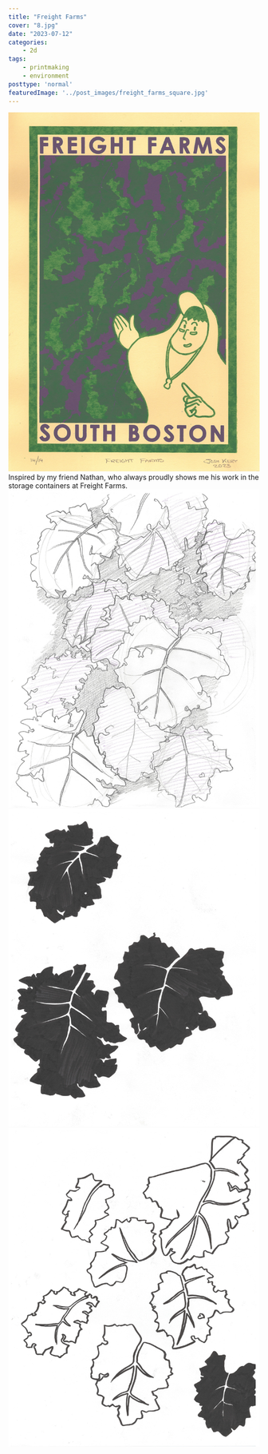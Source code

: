 ```yaml
---
title: "Freight Farms"
cover: "8.jpg"
date: "2023-07-12"
categories:
    - 2d
tags:
    - printmaking
    - environment
posttype: 'normal'
featuredImage: '../post_images/freight_farms_square.jpg'
---
```


<group>
<c3>
<img
    src="../post_images/freight_farms/freight_farms.jpg"
    alt="Poster for Freight Farms, a hydroponics company selling storage containers converted into farms for fresh vegetables."
    title="Freight Farms. Screen print on paper. 13.5 in. x 9.5 in."
>
</c3>
</group>

<group>
<c3>
<textbox>
Inspired by my friend Nathan, who always proudly shows me his work in the storage containers at Freight Farms.
</textbox>
</c3>
</group>

<group>
<l2>
<img
    src="../post_images/freight_farms/freight_farms_sketch0.jpg"
    alt="Pencil sketch of kale leaves"
    title="Pencil sketch for Freight Farms"
>
</l2>
</group>

<group>
<c2>
<img
    src="../post_images/freight_farms/freight_farms_sketch1.jpg"
    alt="High contrast ink rendering of kale leaves"
    title="By-hand ink drawing of kale leaves. I digitized these and edited them to make up the leaves in the print."
>
</c2>
</group>

<group>
<r2>
<img
    src="../post_images/freight_farms/freight_farms_sketch2.jpg"
    alt="High contrast ink rendering of kale leaves"
    title="By-hand ink drawing of kale leaves. I digitized these and edited them to make up the leaves in the print."
>
</r2>
</group>